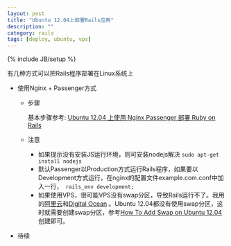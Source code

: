 ```yaml
---
layout: post
title: "Ubuntu 12.04上部署Rails应用"
description: ""
category: rails
tags: [deploy, ubuntu, vps]
---
```

{% include JB/setup %}

有几种方式可以把Rails程序部署在Linux系统上

+ 使用Nginx + Passenger方式

  - 步骤

    基本步骤参考: [Ubuntu 12.04 上使用 Nginx Passenger 部署 Ruby on Rails ](https://github.com/ruby-china/ruby-china/wiki/Ubuntu-12.04-%E4%B8%8A%E4%BD%BF%E7%94%A8-Nginx-Passenger-%E9%83%A8%E7%BD%B2-Ruby-on-Rails )

  - 注意
    - 如果提示没有安装JS运行环境，则可安装nodejs解决 `sudo apt-get install nodejs`
    - 默认Passenger以Production方式运行Rails程序，如果要以Development方式运行，在nginx的配置文件example.com.conf中加入一行，` rails_env development;`
    - 如果使用VPS，很可能VPS没有swap分区，导致Rails运行不了。我用的[阿里云](http://www.aliyun.com/ "阿里云")和[Digital Ocean](https://www.digitalocean.com/?refcode=ed2350733151 "Digital Ocean推荐注册链接") 。Ubuntu 12.04都没有使用swap分区，这时就需要创建swap分区，参考[How To Add Swap on Ubuntu 12.04](https://www.digitalocean.com/community/tutorials/how-to-add-swap-on-ubuntu-12-04)创建即可。

+ 待续


